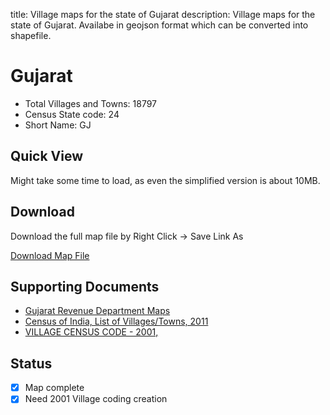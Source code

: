 title: Village maps for the state of Gujarat
description: Village maps for the state of Gujarat. Availabe in geojson format which can be converted into shapefile.


# Gujarat

* Total Villages and Towns: 18797
* Census State code: 24
* Short Name: GJ

## Quick View
Might take some time to load, as even the simplified version is about 10MB.
<div id="map"></div>

## Download
Download the full map file by Right Click -> Save Link As

<a class="btn btn-lg btn-success" href="https://github.com/datameet/indian_village_boundaries/raw/master/gj/gj.geojson"><i class="fa fa-github fa-2x pull-left"></i> Download Map File</a>


## Supporting Documents
- [Gujarat Revenue Department Maps](https://revenuedepartment.gujarat.gov.in/village-map)
- [Census of India, List of Villages/Towns, 2011](http://censusindia.gov.in/2011census/Listofvillagesandtowns.aspx) 
- [VILLAGE CENSUS CODE - 2001, ](http://pmgsy.nic.in/census-code.asp)

## Status
- [x] Map complete
- [x] Need 2001 Village coding creation

<script type='text/javascript'>
var map_path = '../minified_maps/gj_simplified.json';
</script>
<script type='text/javascript' src="/js/extra.js"></script>
